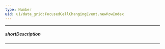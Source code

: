 ```yaml
---
type: Number
uid: ui/data_grid:FocusedCellChangingEvent.newRowIndex
---
```

---
##### shortDescription
<!-- Description goes here -->

---
<!-- Description goes here -->